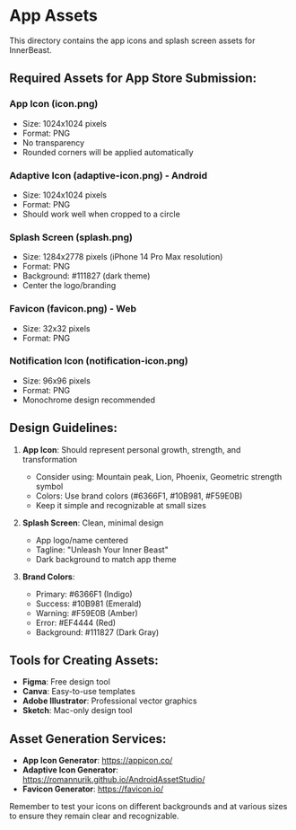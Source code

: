# App Assets

This directory contains the app icons and splash screen assets for InnerBeast.

## Required Assets for App Store Submission:

### App Icon (icon.png)
- Size: 1024x1024 pixels
- Format: PNG
- No transparency
- Rounded corners will be applied automatically

### Adaptive Icon (adaptive-icon.png) - Android
- Size: 1024x1024 pixels
- Format: PNG
- Should work well when cropped to a circle

### Splash Screen (splash.png)
- Size: 1284x2778 pixels (iPhone 14 Pro Max resolution)
- Format: PNG
- Background: #111827 (dark theme)
- Center the logo/branding

### Favicon (favicon.png) - Web
- Size: 32x32 pixels
- Format: PNG

### Notification Icon (notification-icon.png)
- Size: 96x96 pixels
- Format: PNG
- Monochrome design recommended

## Design Guidelines:

1. **App Icon**: Should represent personal growth, strength, and transformation
   - Consider using: Mountain peak, Lion, Phoenix, Geometric strength symbol
   - Colors: Use brand colors (#6366F1, #10B981, #F59E0B)
   - Keep it simple and recognizable at small sizes

2. **Splash Screen**: Clean, minimal design
   - App logo/name centered
   - Tagline: "Unleash Your Inner Beast"
   - Dark background to match app theme

3. **Brand Colors**:
   - Primary: #6366F1 (Indigo)
   - Success: #10B981 (Emerald)
   - Warning: #F59E0B (Amber)
   - Error: #EF4444 (Red)
   - Background: #111827 (Dark Gray)

## Tools for Creating Assets:

- **Figma**: Free design tool
- **Canva**: Easy-to-use templates
- **Adobe Illustrator**: Professional vector graphics
- **Sketch**: Mac-only design tool

## Asset Generation Services:

- **App Icon Generator**: https://appicon.co/
- **Adaptive Icon Generator**: https://romannurik.github.io/AndroidAssetStudio/
- **Favicon Generator**: https://favicon.io/

Remember to test your icons on different backgrounds and at various sizes to ensure they remain clear and recognizable.